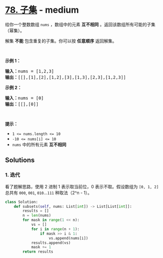 # [78. 子集](https://leetcode-cn.com/problems/subsets/) - medium

<p>给你一个整数数组 <code>nums</code> ，数组中的元素 <strong>互不相同</strong> 。返回该数组所有可能的子集（幂集）。</p>

<p>解集 <strong>不能</strong> 包含重复的子集。你可以按 <strong>任意顺序</strong> 返回解集。</p>

<p> </p>

<p><strong>示例 1：</strong></p>

<pre>
<strong>输入：</strong>nums = [1,2,3]
<strong>输出：</strong>[[],[1],[2],[1,2],[3],[1,3],[2,3],[1,2,3]]
</pre>

<p><strong>示例 2：</strong></p>

<pre>
<strong>输入：</strong>nums = [0]
<strong>输出：</strong>[[],[0]]
</pre>

<p> </p>

<p><strong>提示：</strong></p>

<ul>
	<li><code>1 <= nums.length <= 10</code></li>
	<li><code>-10 <= nums[i] <= 10</code></li>
	<li><code>nums</code> 中的所有元素 <strong>互不相同</strong></li>
</ul>


## Solutions

### 1. 迭代

看了题解思路，使用 2 进制 1 表示取当前位，0 表示不取。假设数组为 `[0, 1, 2]` 总共有 `000`, `001`, `010`...`111` 种取法（2^n - 1）。

```py
class Solution:
    def subsets(self, nums: List[int]) -> List[List[int]]:
        results = [] 
        n = len(nums)       
        for mask in range(1 << n):
            vs = []
            for i in range(n + 1):
                if mask >> i & 1:
                    vs.append(nums[i])
            results.append(vs)
            mask += 1
        return results
```
